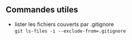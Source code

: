 ## Commandes utiles


- lister les fichiers couverts par .gitignore  
  `git ls-files -i --exclude-from=.gitignore`